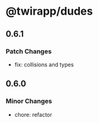 # @twirapp/dudes

## 0.6.1

### Patch Changes

- fix: collisions and types

## 0.6.0

### Minor Changes

- chore: refactor
